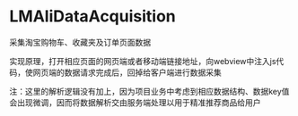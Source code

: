 # LMAliDataAcquisition

采集淘宝购物车、收藏夹及订单页面数据

实现原理，打开相应页面的网页端或者移动端链接地址，向webview中注入js代码，使网页端的数据请求完成后，回掉给客户端进行数据采集

注：这里的解析逻辑没有加上，因为项目业务中考虑到相应数据结构、数据key值会出现微调，因而将数据解析交由服务端处理以用于精准推荐商品给用户
